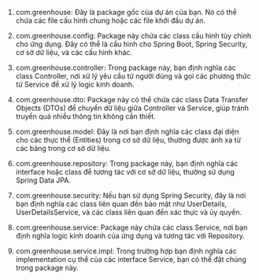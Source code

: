 <!-- Viết hướng dẫn -->
1. com.greenhouse: Đây là package gốc của dự án của bạn. Nó có thể chứa các file cấu hình chung hoặc các file khởi đầu dự án.

2. com.greenhouse.config: Package này chứa các class cấu hình tùy chỉnh cho ứng dụng. Đây có thể là cấu hình cho Spring Boot, Spring Security, cơ sở dữ liệu, và các cấu hình khác.

3. com.greenhouse.controller: Trong package này, bạn định nghĩa các class Controller, nơi xử lý yêu cầu từ người dùng và gọi các phương thức từ Service để xử lý logic kinh doanh.

4. com.greenhouse.dto: Package này có thể chứa các class Data Transfer Objects (DTOs) để chuyển dữ liệu giữa Controller và Service, giúp tránh truyền quá nhiều thông tin không cần thiết.

5. com.greenhouse.model: Đây là nơi bạn định nghĩa các class đại diện cho các thực thể (Entities) trong cơ sở dữ liệu, thường được ánh xạ từ các bảng trong cơ sở dữ liệu.

6. com.greenhouse.repository: Trong package này, bạn định nghĩa các interface hoặc class để tương tác với cơ sở dữ liệu, thường sử dụng Spring Data JPA.

7. com.greenhouse.security: Nếu bạn sử dụng Spring Security, đây là nơi bạn định nghĩa các class liên quan đến bảo mật như UserDetails, UserDetailsService, và các class liên quan đến xác thực và ủy quyền.

8. com.greenhouse.service: Package này chứa các class Service, nơi bạn định nghĩa logic kinh doanh của ứng dụng và tương tác với Repository.

9. com.greenhouse.service.impl: Trong trường hợp bạn định nghĩa các implementation cụ thể của các interface Service, bạn có thể đặt chúng trong package này.